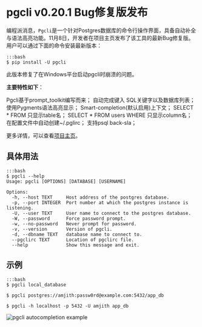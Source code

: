# pgcli v0.20.1 Bug修复版发布

编程派消息，`Pgcli`是一个针对Postgres数据库的命令行操作界面，具备自动补全与语法高亮功能。11月8日，开发者在项目主页发布了该工具的最新Bug修复版。用户可以通过下面的命令安装最新版本：

    :::bash
    $ pip install -U pgcli

此版本修复了在Windows平台启动pgcli时崩溃的问题。

**主要特性如下**：

Pgcli基于prompt_toolkit编写而来；
自动完成键入 SQL关键字以及数据库列表；
使用Pygments语法高亮显示；
Smart-completion(默认启用)上下文；
SELECT * FROM <tab> 只显示table名；
SELECT * FROM users WHERE <tab> 只显示column名；
在配置文件中自动创建~/.pglirc；
支持psql back-sla；

更多详情，可以查看[项目主页](http://pgcli.com/index)。

## 具体用法

    :::bash
    $ pgcli --help
    Usage: pgcli [OPTIONS] [DATABASE] [USERNAME]
    
    Options:
      -h, --host TEXT     Host address of the postgres database.
      -p, --port INTEGER  Port number at which the postgres instance is listening.
      -U, --user TEXT     User name to connect to the postgres database.
      -W, --password      Force password prompt.
      -w, --no-password   Never prompt for password.
      -v, --version       Version of pgcli.
      -d, --dbname TEXT   database name to connect to.
      --pgclirc TEXT      Location of pgclirc file.
      --help              Show this message and exit.

## 示例

    :::bash
    $ pgcli local_database
    
    $ pgcli postgres://amjith:passw0rd@example.com:5432/app_db
    
    $ pgcli -h localhost -p 5432 -U amjith app_db

![pgcli autocompletion example](http://cms.csdnimg.cn/article/201501/08/54adf5db6017c.jpg)

